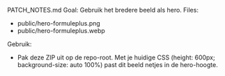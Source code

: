 PATCH_NOTES.md
Goal: Gebruik het bredere beeld als hero.
Files:
- public/hero-formuleplus.png
- public/hero-formuleplus.webp

Gebruik:
- Pak deze ZIP uit op de repo-root. Met je huidige CSS (height: 600px; background-size: auto 100%) past dit beeld netjes in de hero-hoogte.

